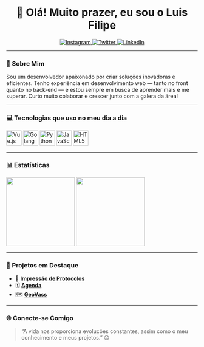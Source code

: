 <h1 align="center">👋 Olá! Muito prazer, eu sou o Luis Filipe</h1>

<p align="center">
  <a href="https://instagram.com/lfsl_lipe">
    <img alt="Instagram" src="https://img.shields.io/badge/-Instagram-E4405F?style=flat-square&logo=instagram&logoColor=white" />
  </a>
  <a href="https://twitter.com/lfslDEV">
    <img alt="Twitter" src="https://img.shields.io/badge/-Twitter-1DA1F2?style=flat-square&logo=twitter&logoColor=white" />
  </a>
  <a href="https://www.linkedin.com/in/your-linkedin-username">
    <img alt="LinkedIn" src="https://img.shields.io/badge/-LinkedIn-0077B5?style=flat-square&logo=linkedin&logoColor=white" />
  </a>
</p>

---

### 🚀 Sobre Mim

Sou um desenvolvedor apaixonado por criar soluções inovadoras e eficientes. Tenho experiência em desenvolvimento web — tanto no front quanto no back-end — e estou sempre em busca de aprender mais e me superar. Curto muito colaborar e crescer junto com a galera da área!

---

### 💻 Tecnologias que uso no meu dia a dia

<p align="left">
  <img src="https://cdn.jsdelivr.net/gh/devicons/devicon/icons/vuejs/vuejs-original.svg" width="40" height="40" alt="Vue.js"/>
  <img src="https://cdn.jsdelivr.net/gh/devicons/devicon/icons/go/go-original.svg" width="40" height="40" alt="Golang"/>
  <img src="https://cdn.jsdelivr.net/gh/devicons/devicon/icons/python/python-original.svg" width="40" height="40" alt="Python"/>
  <img src="https://cdn.jsdelivr.net/gh/devicons/devicon/icons/javascript/javascript-original.svg" width="40" height="40" alt="JavaScript"/>
  <img src="https://cdn.jsdelivr.net/gh/devicons/devicon/icons/html5/html5-original.svg" width="40" height="40" alt="HTML5"/>
</p>

---

### 📊 Estatísticas

<p align="left">
  <img height="180em" src="https://github-readme-stats.vercel.app/api?username=lfslDEV&show_icons=true&theme=merko&include_all_commits=true&count_private=true"/>
  <img height="180em" src="https://github-readme-stats.vercel.app/api/top-langs/?username=lfslDEV&layout=compact&theme=merko"/>
</p>

---

### 🌟 Projetos em Destaque

- 🔧 [**Impressão de Protocolos**](https://github.com/lfslDEV/protocol_printer)
- 🗓️ [**Agenda**](https://github.com/lfslDEV/Agenda)
- 🗺️ [**GeoVass**](https://github.com/lfslDEV/GeoVass.git)

---

### 🌐 Conecte-se Comigo

> “A vida nos proporciona evoluções constantes, assim como o meu conhecimento e meus projetos.” 😊
